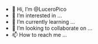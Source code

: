 - 👋 Hi, I’m @LuceroPico
- 👀 I’m interested in ...
- 🌱 I’m currently learning ...
- 💞️ I’m looking to collaborate on ...
- 📫 How to reach me ...

<!---
LuceroPico/LuceroPico is a ✨ special ✨ repository because its `README.md` (this file) appears on your GitHub profile.
You can click the Preview link to take a look at your changes.
--->
